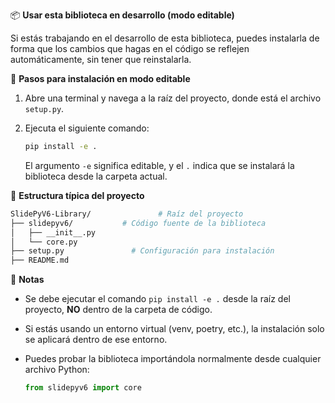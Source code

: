 
📦 **Usar esta biblioteca en desarrollo (modo editable)**

Si estás trabajando en el desarrollo de esta biblioteca, puedes instalarla de forma que los cambios que hagas en el código se reflejen automáticamente, sin tener que reinstalarla.

🔹 **Pasos para instalación en modo editable**

1. Abre una terminal y navega a la raíz del proyecto, donde está el archivo `setup.py`.
2. Ejecuta el siguiente comando:

    ```bash
    pip install -e .
    ```

    El argumento `-e` significa editable, y el `.` indica que se instalará la biblioteca desde la carpeta actual.

📁 **Estructura típica del proyecto**

```bash
SlidePyV6-Library/               # Raíz del proyecto
├── slidepyv6/           # Código fuente de la biblioteca
│   ├── __init__.py
│   └── core.py
├── setup.py               # Configuración para instalación
├── README.md
```

📌 **Notas**

- Se debe ejecutar el comando `pip install -e .` desde la raíz del proyecto, **NO** dentro de la carpeta de código.
- Si estás usando un entorno virtual (venv, poetry, etc.), la instalación solo se aplicará dentro de ese entorno.
- Puedes probar la biblioteca importándola normalmente desde cualquier archivo Python:

    ```python
    from slidepyv6 import core
    ```